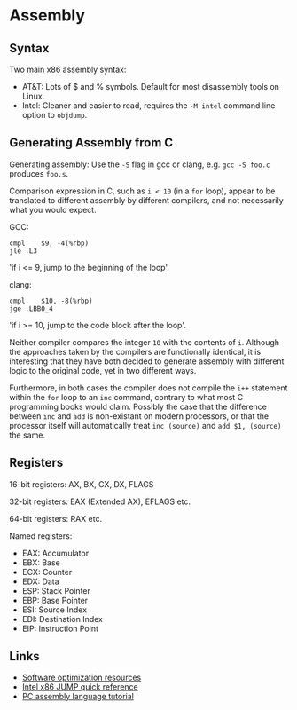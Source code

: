 # Assembly

## Syntax

Two main x86 assembly syntax:

 * AT&T: Lots of $ and % symbols. Default for most disassembly tools on Linux.
 * Intel: Cleaner and easier to read, requires the `-M intel` command line option to `objdump`.

## Generating Assembly from C

Generating assembly: Use the `-S` flag in gcc or clang, e.g. `gcc -S foo.c` produces `foo.s`.

Comparison expression in C, such as `i < 10` (in a `for` loop), appear to be translated to different assembly by different compilers, and not necessarily what you would expect.

GCC:

```
cmpl	$9, -4(%rbp)
jle	.L3
```

'if i <= 9, jump to the beginning of the loop'.

clang:

```
cmpl	$10, -8(%rbp)
jge	.LBB0_4
```

'if i >= 10, jump to the code block after the loop'.

Neither compiler compares the integer `10` with the contents of `i`. Although the approaches taken by the compilers are functionally identical, it is interesting that they have both decided to generate assembly with different logic to the original code, yet in two different ways.

Furthermore, in both cases the compiler does not compile the `i++` statement within the `for` loop to an `inc` command, contrary to what most C programming books would claim. Possibly the case that the difference between `inc` and `add` is non-existant on modern processors, or that the processor itself will automatically treat `inc (source)` and `add $1, (source)` the same.

## Registers

16-bit registers: AX, BX, CX, DX, FLAGS

32-bit registers: EAX (Extended AX), EFLAGS etc.

64-bit registers: RAX etc.

Named registers:

 * EAX: Accumulator
 * EBX: Base
 * ECX: Counter
 * EDX: Data
 * ESP: Stack Pointer
 * EBP: Base Pointer
 * ESI: Source Index
 * EDI: Destination Index
 * EIP: Instruction Point


## Links

 * [Software optimization resources](http://www.agner.org/optimize/)
 * [Intel x86 JUMP quick reference](http://www.unixwiz.net/techtips/x86-jumps.html)
 * [PC assembly language tutorial](http://www.drpaulcarter.com/pcasm/)
